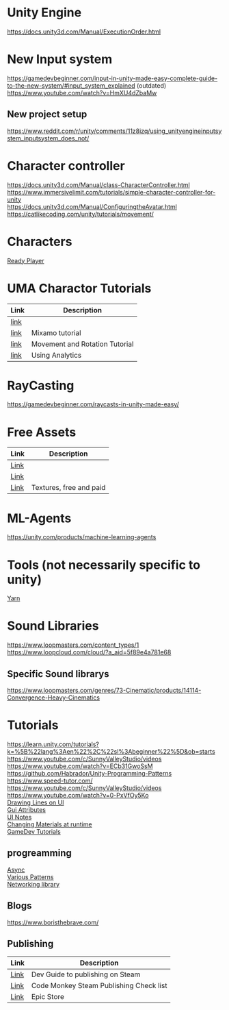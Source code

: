 
# Unity Engine
https://docs.unity3d.com/Manual/ExecutionOrder.html  

# New Input system
https://gamedevbeginner.com/input-in-unity-made-easy-complete-guide-to-the-new-system/#input_system_explained  (outdated)  
https://www.youtube.com/watch?v=HmXU4dZbaMw  

## New project setup
https://www.reddit.com/r/unity/comments/11z8izq/using_unityengineinputsystem_inputsystem_does_not/  

# Character controller
https://docs.unity3d.com/Manual/class-CharacterController.html  
https://www.immersivelimit.com/tutorials/simple-character-controller-for-unity  
https://docs.unity3d.com/Manual/ConfiguringtheAvatar.html  
https://catlikecoding.com/unity/tutorials/movement/  

# Characters
[Ready Player](https://readyplayer.me/)  

# UMA Charactor Tutorials
| Link | Description |
| ---- | ---- |
| [link](https://www.youtube.com/watch?v=fqz61ND-fT4&list=PL6pqvWkvTOzT4lz6c5D-g9UY1obJBJkvo) |   |
| [link](https://medium.com/codex/how-to-animate-and-move-a-simple-player-with-mixamo-and-unity-c-721470b54551) | Mixamo tutorial |  
| [link](https://gamedevbeginner.com/how-to-rotate-in-unity-complete-beginners-guide/) | Movement and Rotation Tutorial |
| [link](https://docs.unity.com/analytics/en/manual/SDKInstallation) | Using Analytics |


# RayCasting
https://gamedevbeginner.com/raycasts-in-unity-made-easy/

# Free Assets  
| Link | Description |
| ---- | ---- |
| [Link](https://kenney.nl/assets) | |   
| [Link](https://opengameart.org/) | |     
| [Link](https://www.textures.com/) | Textures, free and paid |   

# ML-Agents
https://unity.com/products/machine-learning-agents  

# Tools (not necessarily specific to unity)
[Yarn](https://yarnspinner.dev/)  

# Sound Libraries
https://www.loopmasters.com/content_types/1  
https://www.loopcloud.com/cloud/?a_aid=5f89e4a781e68  

## Specific Sound librarys
https://www.loopmasters.com/genres/73-Cinematic/products/14114-Convergence-Heavy-Cinematics  

# Tutorials
https://learn.unity.com/tutorials?k=%5B%22lang%3Aen%22%2C%22sl%3Abeginner%22%5D&ob=starts  
https://www.youtube.com/c/SunnyValleyStudio/videos  
https://www.youtube.com/watch?v=ECb31GwoSsM  
https://github.com/Habrador/Unity-Programming-Patterns  
https://www.speed-tutor.com/  
https://www.youtube.com/c/SunnyValleyStudio/videos  
https://www.youtube.com/watch?v=0-PxVfOy5Ko  
[Drawing Lines on UI](https://docs.unity3d.com/ScriptReference/GL.LINES.html)  
[Gui Attributes](https://tutorials.eu/unity-attributes-15-tipps-for-the-perfect-inspector-experience/)  
[UI Notes](https://irfanbaysal.medium.com/creating-dynamic-ui-guide-in-unity-8676d1007dc7)  
[Changing Materials at runtime](https://gyanendushekhar.com/2018/09/16/change-material-and-its-properties-at-runtime-unity-tutorial/)  
[GameDev Tutorials](https://gamedevacademy.org/lessons-learned-in-unity-after-5-years/)  

## progreamming
[Async](https://learn.microsoft.com/en-us/dotnet/standard/asynchronous-programming-patterns/)  
[Various Patterns](https://github.com/Unity-Technologies/game-programming-patterns-demo/tree/main?fbclid=IwAR1go9qrJ6U9uaw2DNap3S3tVJ5amb7emMhq5q8uEaUKbmqX4jrKZKBy284)  
[Networking library](https://github.com/DarkRiftNetworking/DarkRift)  

## Blogs
https://www.boristhebrave.com/  

## Publishing
| Link | Description |
| ---- | ---- |
|[Link](https://www.gamesindustry.biz/a-developers-guide-to-releasing-a-game-on-steam)  | Dev Guide to publishing on Steam |  
|[Link](https://www.youtube.com/watch?v=CAQsIDxI7rU) | Code Monkey Steam Publishing Check list |  
|[Link](https://store.epicgames.com/en-US/distribution) | Epic Store |  


